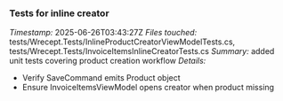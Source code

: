 ### Tests for inline creator
*Timestamp:* 2025-06-26T03:43:27Z
*Files touched:* tests/Wrecept.Tests/InlineProductCreatorViewModelTests.cs, tests/Wrecept.Tests/InvoiceItemsInlineCreatorTests.cs
*Summary:* added unit tests covering product creation workflow
*Details:*
- Verify SaveCommand emits Product object
- Ensure InvoiceItemsViewModel opens creator when product missing
